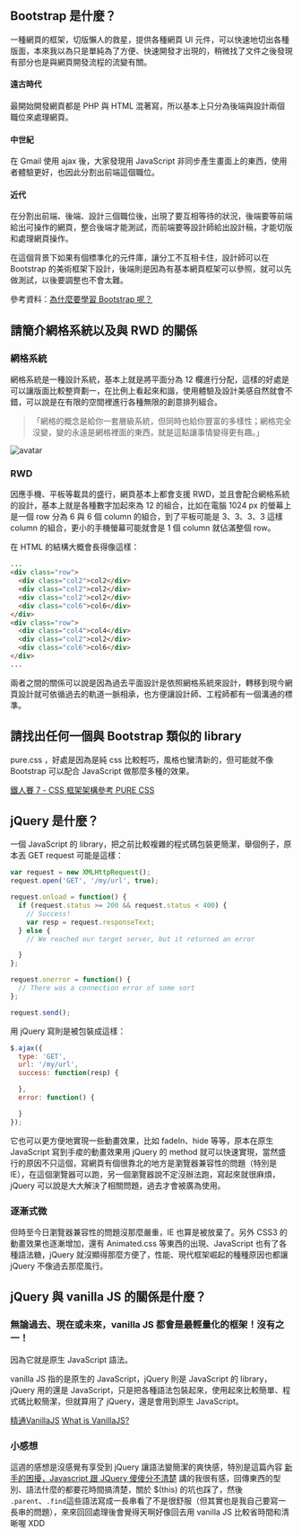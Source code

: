 ## Bootstrap 是什麼？
一種網頁的框架，切版懶人的救星，提供各種網頁 UI 元件，可以快速地切出各種版面，本來我以為只是單純為了方便、快速開發才出現的，稍微找了文件之後發現有部分也是與網頁開發流程的流變有關。
#### 遠古時代
最開始開發網頁都是 PHP 與 HTML 混著寫，所以基本上只分為後端與設計兩個職位來處理網頁。
#### 中世紀
在 Gmail 使用 ajax 後，大家發現用 JavaScript 非同步產生畫面上的東西，使用者體驗更好，也因此分割出前端這個職位。
#### 近代
在分割出前端、後端、設計三個職位後，出現了要互相等待的狀況，後端要等前端給出可操作的網頁，整合後端才能測試，而前端要等設計師給出設計稿，才能切版和處理網頁操作。

在這個背景下如果有個標準化的元件庫，讓分工不互相卡住，設計師可以在 Bootstrap 的美術框架下設計，後端則是因為有基本網頁框架可以參照，就可以先做測試，以後要調整也不會太難。

參考資料：[為什麼要學習 Bootstrap 呢？](https://blog.frost.tw/posts/2018/11/27/Why-we-choose-the-Bootstrap/)
## 請簡介網格系統以及與 RWD 的關係
### 網格系統
網格系統是一種設計系統，基本上就是將平面分為 12 欄進行分配，這樣的好處是可以讓版面比較整齊劃一，在比例上看起來和諧，使用體驗及設計美感自然就會不錯，可以說是在有限的空間裡進行各種無限的創意排列組合。
> 「網格的概念是給你一套層級系統，但同時也給你豐富的多樣性；網格完全沒變，變的永遠是網格裡面的東西，就是這點讓事情變得更有趣。」
> 
![avatar](http://ithelp.ithome.com.tw/upload/images/20131021/201310211157015264a60d93848_resize.png)
### RWD
因應手機、平板等載具的盛行，網頁基本上都會支援 RWD，並且會配合網格系統的設計，基本上就是各種數字加起來為 12 的組合，比如在電腦 1024 px 的螢幕上是一個 row 分為 6 與 6 個 column 的組合，到了平板可能是 3、3、3、3 這樣 column 的組合，更小的手機螢幕可能就會是 1 個 column 就佔滿整個 row。

在 HTML 的結構大概會長得像這樣：
```html
...
<div class="row">
  <div class="col2">col2</div>
  <div class="col2">col2</div>
  <div class="col2">col2</div>
  <div class="col6">col6</div>
</div>
<div class="row">
  <div class="col4">col4</div>
  <div class="col2">col2</div>
  <div class="col6">col6</div>
</div>
...
```
兩者之間的關係可以說是因為過去平面設計是依照網格系統來設計，轉移到現今網頁設計就可依循過去的軌道一脈相承，也方便讓設計師、工程師都有一個溝通的標準。
## 請找出任何一個與 Bootstrap 類似的 library
pure.css ，好處是因為是純 css 比較輕巧，風格也蠻清新的，但可能就不像 Bootstrap 可以配合 JavaScript 做那麼多種的效果。

[鐵人賽 7 - CSS 框架架構參考 PURE CSS](https://wcc723.github.io/css/2016/12/07/framework-pure-css/)
## jQuery 是什麼？
一個 JavaScript 的 library，把之前比較複雜的程式碼包裝更簡潔，舉個例子，原本丟 GET request 可能是這樣：
```javascript
var request = new XMLHttpRequest();
request.open('GET', '/my/url', true);

request.onload = function() {
  if (request.status >= 200 && request.status < 400) {
    // Success!
    var resp = request.responseText;
  } else {
    // We reached our target server, but it returned an error

  }
};

request.onerror = function() {
  // There was a connection error of some sort
};

request.send();
```
用 jQuery 寫則是被包裝成這樣：
```javascript
$.ajax({
  type: 'GET',
  url: '/my/url',
  success: function(resp) {

  },
  error: function() {

  }
});
```
它也可以更方便地實現一些動畫效果，比如 fadeIn、hide 等等，原本在原生 JavaScript 寫到手痠的動畫效果用 jQuery 的 method 就可以快速實現，當然盛行的原因不只這個，寫網頁有個很靠北的地方是瀏覽器兼容性的問題（特別是 IE），在這個瀏覽器可以跑，另一個瀏覽器說不定沒辦法跑，寫起來就很麻煩，jQuery 可以說是大大解決了相關問題，過去才會被廣為使用。
### 逐漸式微
但時至今日瀏覽器兼容性的問題沒那麼嚴重，IE 也算是被放棄了。另外 CSS3 的動畫效果也逐漸增加，還有 Animated.css 等東西的出現、JavaScript 也有了各種語法糖，jQuery 就沒顯得那麼方便了，性能、現代框架崛起的種種原因也都讓 jQuery 不像過去那麼風行。
## jQuery 與 vanilla JS 的關係是什麼？
### 無論過去、現在或未來，vanilla JS 都會是最輕量化的框架！沒有之一！

因為它就是原生 JavaScript 語法。

vanilla JS 指的是原生的 JavaScript，jQuery 則是 JavaScript 的 library，jQuery 用的還是 JavaScript，只是把各種語法包裝起來，使用起來比較簡單、程式碼比較簡潔，但就算用了 jQuery，還是會用到原生 JavaScript。

[精通VanillaJS](https://www.ithome.com.tw/voice/106182)
[What is VanillaJS?](https://stackoverflow.com/questions/20435653/what-is-vanillajs)

### 小感想
這週的感想是沒感覺有享受到 jQuery 讓語法變簡潔的爽快感，特別是這篇內容 [新手的困擾，Javascript 跟 JQuery 傻傻分不清楚](https://dotblogs.com.tw/maplenote/2014/07/21/146024) 講的我很有感，回傳東西的型別、語法什麼的都要花時間搞清楚，關於 $(this) 的坑也踩了，然後 ```.parent```、```.find```這些語法寫成一長串看了不是很舒服（但其實也是我自己要寫一長串的問題），來來回回處理後會覺得天啊好像回去用 vanilla JS 比較省時間和清晰喔 XDD 
